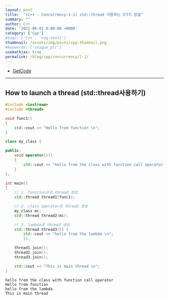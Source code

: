 ```yaml
---
layout: post
title:  "(C++ : Concurrency-1-1) std::thread 사용하는 3가지 방법"
summary: ""
author: C++
date: '2021-06-01 0:00:00 +0000'
category: ['Cpp']
#tags: ['C++', 'tag-test1']
thumbnail: /assets/img/posts/cpp-thumnail.png
#keywords: ['unique_ptr']
usemathjax: true
permalink: /blog/cpp/concurrency/1-1/
---
```


* [GetCode](https://github.com/EasyCoding-7/cpp_concurrency_masterclass)

---


## How to launch a thread (std::thread사용하기)

```cpp
#include <iostream>
#include <thread>

void func1()
{
	std::cout << "Hello from function \n";
}

class my_class {

public:
	void operator()()
	{
		std::cout << "hello from the class with function call operator \n";
	}
};

int main()
{
    // 1. function으로 thread 생성
	std::thread thread1(func1);

    // 2. class operator로 thread 생성
	my_class mc;
	std::thread thread2(mc);

    // 3. lambda로 thread 생성
	std::thread thread3([] {
		std::cout << "hello from the lambda \n";
		});

	thread1.join();
	thread2.join();
	thread3.join();

	std::cout << "This is main thread \n";
}
```

```
hello from the class with function call operator
Hello from function
hello from the lambda
This is main thread
```